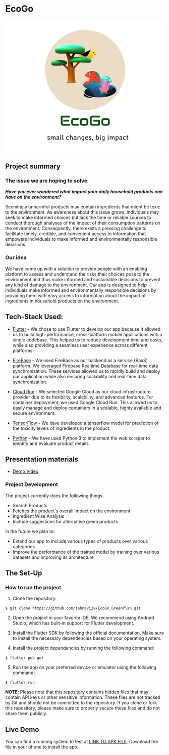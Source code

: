 # EcoGo
 ![logo](assets/images/logo-bg1.png)

## Project summary

### The issue we are hoping to solve

___Have you ever wondered what impact your daily household products can have on the environment?___

Seemingly unharmful products may contain ingredients that might be toxic to the environment. As awareness about this issue grows, individuals may seek to make informed choices but lack the time or reliable sources to conduct thorough analyses of the impact of their consumption patterns on the environment. Consequently, there exists a pressing challenge to facilitate timely, credible, and convenient access to information that empowers individuals to make informed and environmentally responsible decisions.

### Our idea

We have come up with a solution to provide people with an enabling platform to assess and understand the risks their choices pose to the environment and thus make informed and sustainable decisions to prevent any kind of damage to the environment.
Our app is designed to help individuals make informed and environmentally responsible decisions by providing them with easy access to information about the impact of ingredients in household products on the environment.

## Tech-Stack Used:

- [Flutter](https://flutter.dev/) -  We chose to use Flutter to develop our app because it allowed us to build high-performance, cross-platform mobile applications with a single codebase. This helped us to reduce development time and costs, while also providing a seamless user experience across different platforms. 

- [FireBase](https://firebase.google.com/) - We used FireBase as our backend as a service (BaaS) platform. We leveraged Firebase Realtime Database for real-time data synchronization. These services allowed us to rapidly build and deploy our application while also ensuring scalability and real-time data synchronization.

- [Cloud Run](https://cloud.google.com/run) - We selected Google Cloud as our cloud infrastructure provider due to its flexibility, scalability, and advanced features. For container deployment, we used Google Cloud Run. This allowed us to easily manage and deploy containers in a scalable, highly
available and secure environment.

- [TensorFlow](https://www.tensorflow.org/) - We have developed a tensorflow model for prediction of the toxicity levels of ingredients in the product.

- [Python](https://www.python.org/) - We have used Python 3 to implement the web scraper to identify and evaluate product details.

## Presentation materials

- [Demo Video](https://www.youtube.com/watch?v=fFiSlHcPuYk)

### Project Development

The project currently does the following things.

- Search Products
- Fetches the product's overall impact on the environment 
- Ingredient Wise Analysis
- Include suggestions for alternative green products 

In the future we plan to:
- Extend our app to include various types of products over various categories
- Improve the performance of the trained model by training over various datasets and improving its architecture


## The Set-Up
### How to run the project

1. Clone the repository:

```
$ git clone https://github.com/jahnavi2k/EcoGo_GreenPlan.git
```
2. Open the project in your favorite IDE. We recommend using Android Studio, which has built-in support for Flutter development.

3. Install the Flutter SDK by following the official documentation. Make sure to install the necessary dependencies based on your operating system.

4. Install the project dependencies by running the following command:

```
$ flutter pub get
```

5. Run the app on your preferred device or emulator using the following command:

```
$ flutter run
```

__NOTE__: Please note that this repository contains hidden files that may contain API keys or other sensitive information. These files are not tracked by Git and should not be committed to the repository. If you clone or fork this repository, please make sure to properly secure these files and do not share them publicly.


## Live Demo
You can find a running system to test at [LINK TO APK FILE](https://drive.google.com/drive/folders/1iG0kaikRgELHVdJOrFz_YIEHlTiloe9w?usp=sharing). Download the file in your phone to install the app.
